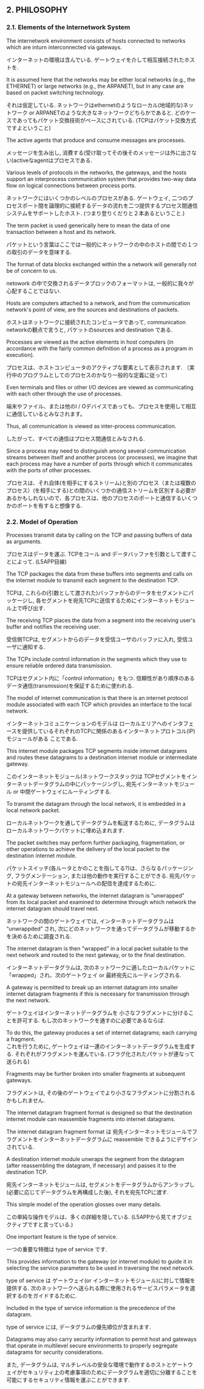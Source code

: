 ## 2. PHILOSOPHY
### 2.1. Elements of the Internetwork System

>
The internetwork environment consists of hosts connected to networks which are inturn interconnected via gateways.  

インターネットの環境は含んでいる. ゲートウェイを介して相互接続されたホストを.

>
It is assumed here that the networks may be either local networks (e.g., the ETHERNET) or large networks (e.g., the ARPANET), but in any case are based on packet switching technology.  

それは仮定している. ネットワークはethernetのようなローカル(地域的な)ネットワーク or ARPANETのような大きなネットワークどちらかであると. 
どのケースであってもパケット交換技術がベースにされている.
(TCPはパケット交換方式ですよということ)

>
The active agents that produce and consume messages are processes.  

メッセージを生み出し, 消費する(受け取ってその後そのメッセージは外に出さない)activeなagentはプロセスである.

>
Various levels of protocols in the networks, the gateways, and the hosts support an interprocess communication system that provides two-way data flow on logical connections between process ports.

ネットワークにはいくつかのレベルのプロセスがある. ゲートウェイ, 二つのプロセスポート間を論理的に接続するデータの流れを二つ提供するプロセス間通信システムをサポートしたホスト. (つまり登りくだりと２本あるということ.)

>
The term packet is used generically here to mean the data of one transaction between a host and its network.  

パケットという言葉はここでは一般的にネットワークの中のホストの間での１つの取引のデータを意味する.

>
The format of data blocks exchanged within the a network will generally not be of concern to us.

netowork の中で交換されるデータブロックのフォーマットは, 一般的に我々が心配することではない.

>
Hosts are computers attached to a network, and from the communication network's point of view, are the sources and destinations of packets.

ホストはネットワークに接続されたコンピュータであって, communication networkの観点で言うと, パケットのsources and destination である.

>
Processes are viewed as the active elements in host computers (in accordance with the fairly common definition of a process as a program in execution).  

プロセスは、ホストコンピュータのアクティブな要素として表示されます.
（実行中のプログラムとしてのプロセスのかなり一般的な定義に従って）

>
Even terminals and files or other I/O devices are viewed as communicating with each other through the use of processes. 

端末やファイル、または他のI / Oデバイスであっても、プロセスを使用して相互に通信しているとみなされます。

>
Thus, all communication is viewed as inter-process communication.

したがって、すべての通信はプロセス間通信とみなされる.

>
Since a process may need to distinguish among several communication streams between itself and another process (or processes), we imagine that each process may have a number of ports through which it communicates with the ports of other processes.

プロセスは、それ自体(を相手にするストリーム)と別のプロセス（または複数のプロセス）(を相手にする)との間のいくつかの通信ストリームを区別する必要があるかもしれないので、各プロセスは、他のプロセスのポートと通信するいくつかのポートを有すると想像する.

### 2.2. Model of Operation
>
Processes transmit data by calling on the TCP and passing buffers of data as arguments.  

プロセスはデータを運ぶ. TCPをコール and データバッファを引数として渡すことによって.
(L5APP目線)

>
The TCP packages the data from these buffers into segments and calls on the internet module to transmit each segment to the destination TCP.  

TCPは, これらの(引数として渡された)バッファからのデータをセグメントにパッケージし, 各セグメントを宛先TCPに送信するためにインターネットモジュール上で呼び出す.

>
The receiving TCP places the data from a segment into the receiving user's buffer and notifies the receiving user. 

受信側TCPは, セグメントからのデータを受信ユーザのバッファに入れ, 受信ユーザに通知する.

>
The TCPs include control information in the segments which they use to ensure reliable ordered data transmission.

TCPはセグメント内に「control information」をもつ. 信頼性があり順序のあるデータ通信(transmission)を保証するために使われる.

>
The model of internet communication is that there is an internet protocol module associated with each TCP which provides an interface to the local network.  

インターネットコミュニケーションのモデルは ローカルエリアへのインタフェースを提供しているそれぞれのTCPに関係のあるインターネットプロトコル(IP)モジュールがある ことである.

>
This internet module packages TCP segments inside internet datagrams and routes these datagrams to a destination internet module or intermediate gateway.  

このインターネットモジュール(ネットワークスタック)は TCPセグメントをインターネットデータグラムの中にパッケージングし, 宛先インターネットモジュール or 中間ゲートウェイにルーティングする.

>
To transmit the datagram through the local network, it is embedded in a local network packet.

ローカルネットワークを通してデータグラムを転送するために, データグラムはローカルネットワークパケットに埋め込まれます.

>
The packet switches may perform further packaging, fragmentation, or other operations to achieve the delivery of the local packet to the destination internet module.

パケットスイッチ(各ルータとかのことを指してる?)は、さらなるパッケージング, フラグメンテーション, または他の動作を実行することができる.
宛先パケットの宛先インターネットモジュールへの配信を達成するために.

>
At a gateway between networks, the internet datagram is "unwrapped" from its local packet and examined to determine through which network the internet datagram should travel next.  

ネットワークの間のゲートウェイでは, インターネットデータグラムは “unwrappded” され, 次にどのネットワークを通ってデータグラムが移動するかを決めるために調査される.

>
The internet datagram is then "wrapped" in a local packet suitable to the next network and routed to the next gateway, or to the final destination.

インターネットデータグラムは, 次のネットワークに適したローカルパケットに「wrapped」され、次のゲートウェイ or 最終宛先にルーティングされる.

>
A gateway is permitted to break up an internet datagram into smaller internet datagram fragments if this is necessary for transmission through the next network. 

ゲートウェイはインターネットデータグラムを 小さなフラグメントに分けることを許可する. もし次のネットワークを通すのに必要であるならば.

>
To do this, the gateway produces a set of internet datagrams; each carrying a fragment.  
これを行うために, ゲートウェイは一連のインターネットデータグラムを生成する. それぞれがフラグメントを運んでいる.
(フラグ化されたパケットが連なって送られる)

>
Fragments may be further broken into smaller fragments at subsequent gateways.  

フラグメントは, その後のゲートウェイでより小さなフラグメントに分割されるかもしれません.

>
The internet datagram fragment format is designed so that the destination internet module can reassemble fragments into internet datagrams.

The internet datagram fragment format は 宛先インターネットモジュールでフラグメントをインターネットデータグラムに reassemble できるようにデザインされている.

>
A destination internet module unwraps the segment from the datagram (after reassembling the datagram, if necessary) and passes it to the destination TCP.

宛先インターネットモジュールは, セグメントをデータグラムからアンラップし(必要に応じてデータグラムを再構成した後), それを宛先TCPに渡す.

>
This simple model of the operation glosses over many details.  

この単純な操作モデルは、多くの詳細を隠している.
(L5APPから見てオブジェクティブですと言っている.)

>
One important feature is the type of service.  

一つの重要な特徴は type of service です.

>
This provides information to the gateway (or internet module) to guide it in selecting the service parameters to be used in traversing the next network. 

type of service は ゲートウェイ(or インターネットモジュール)に対して情報を提供する.
次のネットワークへ送られる際に使用されるサービスパラメータを選択するのをガイドするために.

>
Included in the type of service information is the precedence of the datagram. 

type of service には, データグラムの優先順位が含まれます.

>
Datagrams may also carry security information to permit host and gateways that operate in multilevel secure environments to properly segregate datagrams for security considerations.

また, データグラムは, マルチレベルの安全な環境で動作するホストとゲートウェイがセキュリティ上の考慮事項のためにデータグラムを適切に分離することを可能にするセキュリティ情報を運ぶことができます.